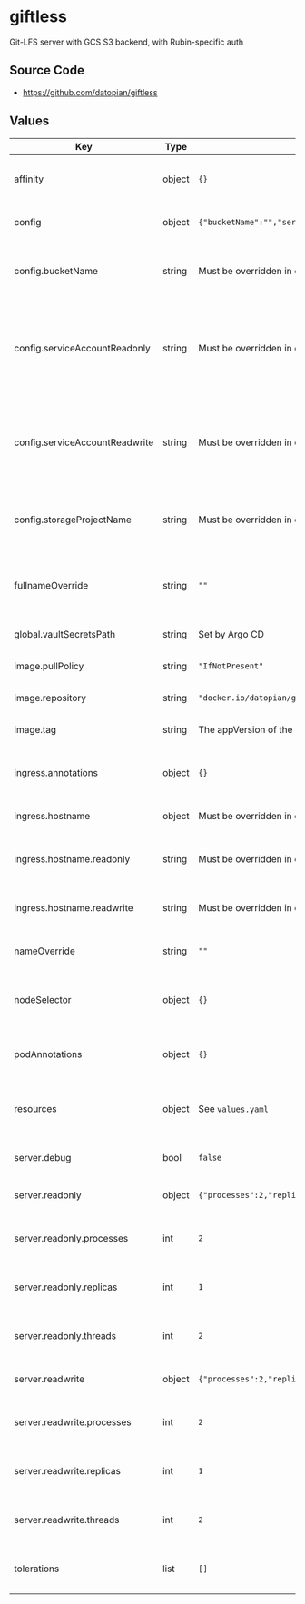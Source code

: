 # giftless

Git-LFS server with GCS S3 backend, with Rubin-specific auth

## Source Code

* <https://github.com/datopian/giftless>

## Values

| Key | Type | Default | Description |
|-----|------|---------|-------------|
| affinity | object | `{}` | Affinity rules for the giftless frontend pod |
| config | object | `{"bucketName":"","serviceAccountReadonly":"","serviceAccountReadwrite":"","storageProjectName":""}` | Configuration for giftless server |
| config.bucketName | string | Must be overridden in environment-specific values file | Bucket name for GCS LFS Object Storage bucket |
| config.serviceAccountReadonly | string | Must be overridden in environment-specific values file | Read-only service account name for GCS LFS Object Storage bucket |
| config.serviceAccountReadwrite | string | Must be overridden in environment-specific values file | Read-write service account name for GCS LFS Object Storage bucket |
| config.storageProjectName | string | Must be overridden in environment-specific values file | Project name for GCS LFS Object Storage bucket |
| fullnameOverride | string | `""` | Override the full name for resources (includes the release name) |
| global.vaultSecretsPath | string | Set by Argo CD | Base path for Vault secrets |
| image.pullPolicy | string | `"IfNotPresent"` | Pull policy for the giftless image |
| image.repository | string | `"docker.io/datopian/giftless"` | Giftless image to use |
| image.tag | string | The appVersion of the chart | Tag of giftless image to use |
| ingress.annotations | object | `{}` | Additional annotations to add to the ingress |
| ingress.hostname | object | Must be overridden in environment-specific values file | FQDNs of giftless ingresses |
| ingress.hostname.readonly | string | Must be overridden in environment-specific values file | FQDN for the read-only giftless ingress |
| ingress.hostname.readwrite | string | Must be overridden in environment-specific values file | FQDN for the read-write giftless ingress |
| nameOverride | string | `""` | Override the base name for resources |
| nodeSelector | object | `{}` | Node selector rules for the giftless frontend pod |
| podAnnotations | object | `{}` | Annotations for the giftless frontend pod |
| resources | object | See `values.yaml` | Resource limits and requests for the giftless frontend pod |
| server.debug | bool | `false` | Turn on debugging mode |
| server.readonly | object | `{"processes":2,"replicas":1,"threads":2}` | Values for readonly server |
| server.readonly.processes | int | `2` | Number of processes for readonly server |
| server.readonly.replicas | int | `1` | Number of replicas for readonly server |
| server.readonly.threads | int | `2` | Number of threads per readonly process |
| server.readwrite | object | `{"processes":2,"replicas":1,"threads":2}` | Values for readwrite server |
| server.readwrite.processes | int | `2` | Number of processes for readwrite server |
| server.readwrite.replicas | int | `1` | Number of replicas for readwrite server |
| server.readwrite.threads | int | `2` | Number of threads per readwrite process |
| tolerations | list | `[]` | Tolerations for the giftless frontend pod |
